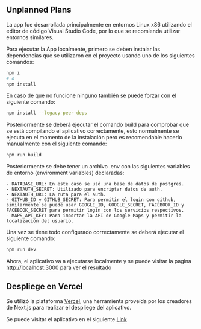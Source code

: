 ## Unplanned Plans

La app fue desarrollada principalmente en entornos Linux x86 utilizando el editor de código Visual Studio Code, por lo que se recomienda utilizar entornos similares.

Para ejecutar la App localmente, primero se deben instalar las dependencias que se utilizaron en el proyecto usando uno de los siguientes comandos:

```bash
npm i
# o
npm install
```
En caso de que no funcione ninguno también se puede forzar con el siguiente comando:

```bash
npm install --legacy-peer-deps
```
Posteriormente se deberá ejecutar el comando build para comprobar que se está compilando el aplicativo correctamente, esto normalmente se ejecuta en el momento de la instalación pero es recomendable hacerlo manualmente con el siguiente comando:

```bash
npm run build
```
Posteriormente se debe tener un archivo .env con las siguientes variables de entorno (environment variables) declaradas:

    - DATABASE_URL: En este caso se usó una base de datos de postgres.
    - NEXTAUTH_SECRET: Utilizado para encriptar datos de auth.
    - NEXTAUTH_URL: La ruta para el auth.
    - GITHUB_ID y GITHUB_SECRET: Para permitir el login con github, similarmente se puede usar GOOGLE_ID, GOOGLE_SECRET, FACEBOOK_ID y FACEBOOK_SECRET para permitir login con los servicios respectivos.
    - MAPS_API_KEY: Para importar la API de Google Maps y permitir la localización del usuario.

Una vez se tiene todo configurado correctamente se deberá ejecutar el siguiente comando:

```bash
npm run dev
```
Ahora, el aplicativo va a ejecutarse localmente y se puede visitar la pagina [http://localhost:3000](http://localhost:3000) para ver el resultado

## Despliege en Vercel

Se utilizó la plataforma [Vercel](https://vercel.com/new?utm_medium=default-template&filter=next.js&utm_source=create-next-app&utm_campaign=create-next-app-readme), una herramienta proveída por los creadores de Next.js para realizar el despliege del aplicativo.

Se puede visitar el aplicativo en el siguiente [Link](https://vercel-unplanned.vercel.app/)
